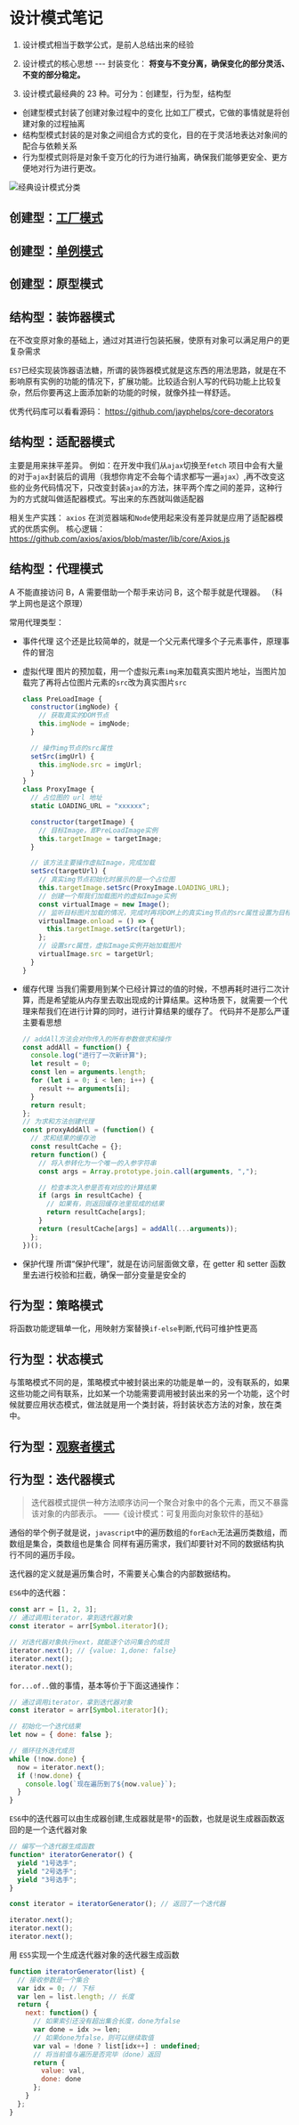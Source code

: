 # 设计模式笔记

1. 设计模式相当于数学公式，是前人总结出来的经验
2. 设计模式的核心思想 --- 封装变化： **将变与不变分离，确保变化的部分灵活、不变的部分稳定。**

3. 设计模式最经典的 23 种。可分为：创建型，行为型，结构型

- 创建型模式封装了创建对象过程中的变化 比如工厂模式，它做的事情就是将创建对象的过程抽离
- 结构型模式封装的是对象之间组合方式的变化，目的在于灵活地表达对象间的配合与依赖关系
- 行为型模式则将是对象千变万化的行为进行抽离，确保我们能够更安全、更方便地对行为进行更改。

![经典设计模式分类](./type.jpg)

## 创建型：[工厂模式][1]

## 创建型：[单例模式][2]

## 创建型：原型模式

## 结构型：装饰器模式

在不改变原对象的基础上，通过对其进行包装拓展，使原有对象可以满足用户的更复杂需求

`ES7`已经实现装饰器语法糖，所谓的装饰器模式就是这东西的用法思路，就是在不影响原有实例的功能的情况下，扩展功能。比较适合别人写的代码功能上比较复杂，然后你要再这上面添加新的功能的时候，就像外挂一样舒适。

优秀代码库可以看看源码： https://github.com/jayphelps/core-decorators

## 结构型：适配器模式

主要是用来抹平差异。
例如：在开发中我们从`ajax`切换至`fetch` 项目中会有大量的对于`ajax`封装后的调用（我想你肯定不会每个请求都写一遍`ajax`）,再不改变这些的业务代码情况下，只改变封装`ajax`的方法，抹平两个库之间的差异，这种行为的方式就叫做适配器模式。写出来的东西就叫做适配器

相关生产实践： `axios` 在浏览器端和`Node`使用起来没有差异就是应用了适配器模式的优质实例。 核心逻辑：https://github.com/axios/axios/blob/master/lib/core/Axios.js

## 结构型：代理模式

A 不能直接访问 B，A 需要借助一个帮手来访问 B，这个帮手就是代理器。 （科学上网也是这个原理）

常用代理类型：

- 事件代理
  这个还是比较简单的，就是一个父元素代理多个子元素事件，原理事件的冒泡
- 虚拟代理
  图片的预加载，用一个虚拟元素`img`来加载真实图片地址，当图片加载完了再将占位图片元素的`src`改为真实图片`src`

  ```javascript
  class PreLoadImage {
    constructor(imgNode) {
      // 获取真实的DOM节点
      this.imgNode = imgNode;
    }

    // 操作img节点的src属性
    setSrc(imgUrl) {
      this.imgNode.src = imgUrl;
    }
  }
  class ProxyImage {
    // 占位图的 url 地址
    static LOADING_URL = "xxxxxx";

    constructor(targetImage) {
      // 目标Image，即PreLoadImage实例
      this.targetImage = targetImage;
    }

    // 该方法主要操作虚拟Image，完成加载
    setSrc(targetUrl) {
      // 真实img节点初始化时展示的是一个占位图
      this.targetImage.setSrc(ProxyImage.LOADING_URL);
      // 创建一个帮我们加载图片的虚拟Image实例
      const virtualImage = new Image();
      // 监听目标图片加载的情况，完成时再将DOM上的真实img节点的src属性设置为目标图片的url
      virtualImage.onload = () => {
        this.targetImage.setSrc(targetUrl);
      };
      // 设置src属性，虚拟Image实例开始加载图片
      virtualImage.src = targetUrl;
    }
  }
  ```

- 缓存代理
  当我们需要用到某个已经计算过的值的时候，不想再耗时进行二次计算，而是希望能从内存里去取出现成的计算结果。这种场景下，就需要一个代理来帮我们在进行计算的同时，进行计算结果的缓存了。
  代码并不是那么严谨 主要看思想

  ```javascript
  // addAll方法会对你传入的所有参数做求和操作
  const addAll = function() {
    console.log("进行了一次新计算");
    let result = 0;
    const len = arguments.length;
    for (let i = 0; i < len; i++) {
      result += arguments[i];
    }
    return result;
  };
  // 为求和方法创建代理
  const proxyAddAll = (function() {
    // 求和结果的缓存池
    const resultCache = {};
    return function() {
      // 将入参转化为一个唯一的入参字符串
      const args = Array.prototype.join.call(arguments, ",");

      // 检查本次入参是否有对应的计算结果
      if (args in resultCache) {
        // 如果有，则返回缓存池里现成的结果
        return resultCache[args];
      }
      return (resultCache[args] = addAll(...arguments));
    };
  })();
  ```

- 保护代理
  所谓“保护代理”，就是在访问层面做文章，在 getter 和 setter 函数里去进行校验和拦截，确保一部分变量是安全的

## 行为型：策略模式

将函数功能逻辑单一化，用映射方案替换`if-else`判断,代码可维护性更高

## 行为型：状态模式

与策略模式不同的是，策略模式中被封装出来的功能是单一的，没有联系的，如果这些功能之间有联系，比如某一个功能需要调用被封装出来的另一个功能，这个时候就要应用状态模式，做法就是用一个类封装，将封装状态方法的对象，放在类中。

## 行为型：[观察者模式][3]

## 行为型：迭代器模式

> 迭代器模式提供一种方法顺序访问一个聚合对象中的各个元素，而又不暴露该对象的内部表示。
> ——《设计模式：可复用面向对象软件的基础》

通俗的举个例子就是说，`javascript`中的遍历数组的`forEach`无法遍历类数组，而数组是集合，类数组也是集合 同样有遍历需求，我们却要针对不同的数据结构执行不同的遍历手段。

迭代器的定义就是遍历集合时，不需要关心集合的内部数据结构。

`ES6`中的迭代器：

```javascript
const arr = [1, 2, 3];
// 通过调用iterator，拿到迭代器对象
const iterator = arr[Symbol.iterator]();

// 对迭代器对象执行next，就能逐个访问集合的成员
iterator.next(); // {value: 1,done: false}
iterator.next();
iterator.next();
```

`for...of..`做的事情，基本等价于下面这通操作：

```javascript
// 通过调用iterator，拿到迭代器对象
const iterator = arr[Symbol.iterator]();

// 初始化一个迭代结果
let now = { done: false };

// 循环往外迭代成员
while (!now.done) {
  now = iterator.next();
  if (!now.done) {
    console.log(`现在遍历到了${now.value}`);
  }
}
```

`ES6`中的迭代器可以由生成器创建,生成器就是带`*`的函数，也就是说生成器函数返回的是一个迭代器对象

```javascript
// 编写一个迭代器生成函数
function* iteratorGenerator() {
  yield "1号选手";
  yield "2号选手";
  yield "3号选手";
}

const iterator = iteratorGenerator(); // 返回了一个迭代器

iterator.next();
iterator.next();
iterator.next();
```

用 `ES5`实现一个生成迭代器对象的迭代器生成函数

```javascript
function iteratorGenerator(list) {
  // 接收参数是一个集合
  var idx = 0; // 下标
  var len = list.length; // 长度
  return {
    next: function() {
      // 如果索引还没有超出集合长度，done为false
      var done = idx >= len;
      // 如果done为false，则可以继续取值
      var val = !done ? list[idx++] : undefined;
      // 将当前值与遍历是否完毕（done）返回
      return {
        value: val,
        done: done
      };
    }
  };
}
```

[1]: ./factory
[2]: ./single
[3]: ./watcher
